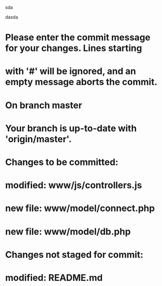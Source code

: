 sda

dasda
# Please enter the commit message for your changes. Lines starting
# with '#' will be ignored, and an empty message aborts the commit.
# On branch master
# Your branch is up-to-date with 'origin/master'.
#
# Changes to be committed:
#	modified:   www/js/controllers.js
#	new file:   www/model/connect.php
#	new file:   www/model/db.php
#
# Changes not staged for commit:
#	modified:   README.md
#
